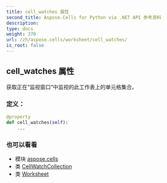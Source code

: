```yaml
---
title: cell_watches 属性
second_title: Aspose.Cells for Python via .NET API 参考资料
description:
type: docs
weight: 370
url: /zh/aspose.cells/worksheet/cell_watches/
is_root: false
---
```

## cell_watches 属性

获取正在“监视窗口”中监视的此工作表上的单元格集合。
### 定义：
```python
@property
def cell_watches(self):
    ...
```

### 也可以看看
* 模块 [aspose.cells](../../)
* 类 [CellWatchCollection](/cells/python-net/zh/aspose.cells/cellwatchcollection)
* 类 [Worksheet](/cells/python-net/zh/aspose.cells/worksheet)

